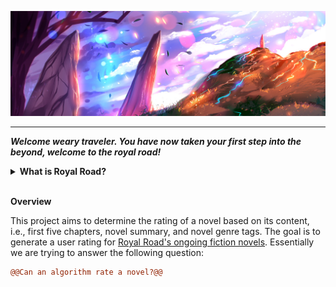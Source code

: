 ![Royal Road](img/rrlogo.jpg)

---

***Welcome weary traveler. You have now taken your first step into the beyond, welcome to the royal road!***

<details>

 <summary><b>What is Royal Road?</b></summary>

 > [Royal Road®](https://www.royalroad.com/home) is the home of web novels and fan fiction! In their amazing community, you can find various talented individuals who write as a hobby or even professionally, artists who create art for them, and many, many readers who provide valuable feedback and encouragement.

</details>
<br />

**Overview**

This project aims to determine the rating of a novel based on its content, i.e., first five chapters, novel summary, and novel genre tags. The goal is to generate a user rating for [Royal Road's ongoing fiction novels](https://www.royalroad.com/fictions/active-popular). Essentially we are trying to answer the following question:

```diff
@@Can an algorithm rate a novel?@@
```


